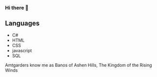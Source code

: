 ### Hi there 👋

## Languages
- C#
- HTML
- CSS
- javascript
- SQL

Amtgarders know me as Banos of Ashen Hills, The Kingdom of the Rising Winds
